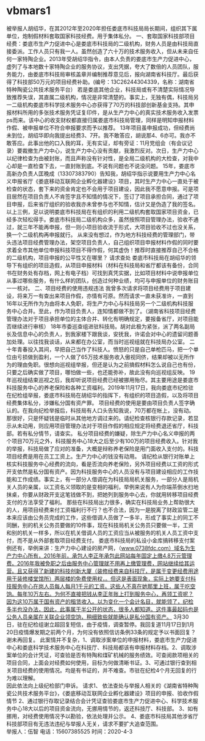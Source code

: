 # vbmars1
被举报人胡绍华，在其2012年至2020年担任娄底市科技局局长期间，组织其下属单位，炮制假材料套取国家科技经费。用于集体私分。
一、套取国家科技部项目经费：娄底市生产力促进中心是娄底市科技局的二级机构，财务人员是由科技局直接委派。工作人员只有我一人。虽然创造了六十万的技术服务收入，但从未来自任何一家特陶企业。2013年受胡绍华指令，由本人负责的娄底市生产力促进中心，虚列了与本地数十家特陶企业的服务协议，支出凭据，夸大了数倍的人员团队，服务能力，由娄底市科技局审核盖章并编制推荐意见后，报向湖南省科技厅。最后获得了科技部50万元的项目经费补助。(编号：13C26244304339，名称：湖南省特种陶瓷公共技术服务平台）
若是娄底其他企业，科技局或有不清楚实际情况导致推荐失误，其直属二级机构，情况是非常清楚的。事实上，无独有偶，科技局另一二级机构娄底市科学技术服务中心亦获得了70万的科技部创新基金支持。其申报材料所用的多张技术服务凭证复印件，是从生产力中心的真实技术服务收入发票ps而来。该中心的收支财权都直接归属娄底市科技局管理，同样是明知申报材料作假、被申报单位不符合申报要求而予以推荐。
13年项目虽申报成功，但经费尚未到位，胡绍华即向我提出经费3、7开。我不敢答应，胡说那4、6亦可。我亦不敢答应。此事出他的口入我的耳，无有实证，却有旁证：11月党组会（有会议记录）要裁撤生产力中心，说生产力中心没有贡献，我激烈反对。次日，生产力中心以纪律检查为由被封账，而且声称没有针对性，是全局二级机构的大检查，对我中心却是一直检查下去，一直封账到底。不说有问题也不说没问题。
15年，娄底市高新办负责人匡晚成（13307383790）告知我，胡绍华指示说要用生产力中心名义申报省厅《娄底移动互联网企业孵化器建设》项目，其时生产力中心一直处于被检查的状态，套下来的资金肯定也不会用于项目建设，因此我不愿意申报。可是项目居然在项目负责人不肯签字且不知情的情况下，签订了项目承担合同，通过了项目申报，后来省厅组织的验收我亦未曾参与也不知情，估计又是伪造了我的签名。
以上三例，足以说明娄底市科技局在有组织的利用二级机构套取国家项目资金，已经多次轻松得手。娄底市科技局二级机构众多，虽然按照项目管理办法，验收不通过，就三年不能再申报，但一则小项目验收流于形式，大项目验收不过也没关系，换一个二级机构再申报就行。
从来没有想过，作为地方科技经费的管理部门，带头违法项目经费管理办法，架空项目负责人，自己组织项目申报材料作假的同时要求着全市其他单位申报科技项目不得作假，何其虚伪！推荐时直接推荐自己不合格的二级机构，项目申报的公平性又在哪里？
请求查处 娄底市科技局在胡绍华的领导下有组织的项目造假，从项目申报材料（材料在科技局和省厅都该有备份，合同书在财务处有存档，网上有电子档）可找到真凭实据，比如项目材料中说申报单位从事过哪些服务，有什么样的团队，创造过何种业绩，均可与申报单位的财务账目一一核对。 
二、项目经费的使用违规违法
   我曾多次请求将项目经费用于项目建设，将来万一有查出来项目作假，亦情有可原。然而请求一直未获准许，一直到16年以无所作为为由将本人免职，将生产力中心与科技局另一个二级机构科技服务中心合并。至此，作为项目负责人，连知情都做不到了。（湖南省科技项目经费管理办法对于项目承担单位的主体合并、转化有明确规定，要报备省厅，对项目能否继续进行审核）
18年市委巡查组进驻科技局。胡对此极为紧张，派了两名副局长及信息中心的负责人，到我家楼下跟我谈，安抚我，许诺会对中心的遗留问题善加处理。以往找我谈话，从来都在办公室，而当时巡视组就在科技局办公室。
二十年青春投入其间，早把自己当作了科技人。愤怒的只是自己单枪匹马，把一个单位由亏损做到盈利，一个人做了65万技术服务收入傲视同侪，结果却被以无所作为的理由免职。很想向巡视组举报，但还是认为之前搞假材料怎么说自己也有份，只要之后确实做了项目，哪怕做一些，也还能弥补，故此没有向巡视组反映。
19年巡视组结束巡视之后，我却听说项目经费已经被挪用殆尽。其主要用途是娄底市科技服务中心的养老保险和各种工资福利。2019年11月17日，我向娄底市纪检驻在纪检组举报，娄底市科技局在胡绍华的指挥下，有组织的项目造假，以及将项目经费集体私分，涉嫌私分国有资产罪。
项目经费的使用是要由项目负责人签字确认的。在我向纪检举报后，科技局有人口头告知我说，70万都在帐上，没有动。那很好，只是怀疑钱是临时从其他地方调过来的。请纪检查核银行存款记录，若显示从未动用，则应用项目管理办法对于项目作假的相应规定将经费退还省厅，科技部。若有私分情节，请查实。
私分项目经费的嫌疑，除生产力中心名义申报的两个项目70万元之外，科技服务中心18大之后至少有100万的项目经费收入。针对我的举报，科技局做了应对的准备，大概是辩称养老保险是用门面收入支付的。科技项目经费是用在员工工资上。生产力中心的钱没有动用。
请纪检从银行对账单上核实科技服务中心经费的流向，看是否流向养老保险，另外项目经费以工资的形式开支依然是私分国有资产。因为科技服务中心的人员没有与项目建设相应的工作技能和工作成绩。事实上，有一部分人借调在为科技局局机关服务，一部分人是局机关人员的亲属，以工资名义领取的是变相的福利，举例来说有人为你端茶倒水扫地抹桌，你要从财政开支这笔钱做不到，把她列到服务中心去，你就用转移项目经费支付的方法享受了福利。 那些在科技局出力很多，确实在科技局业务上帮助很大的人，用项目经费来付工资福利行不行？也不合法，因为一是脱离了财政监管二是本来应该由公务员完成的工作，这些借调人员做了一多半，形成了事实上的同工不同酬，别的机关公务员要做的10件事，现在科技局机关公务员只要做一半，工资和别的机关一样多，所以在机关借调人员的工资应当从被服务的机关人员工资中支付，而不是从外部套取项目经费支付。
娄底市科技局的私设小金库搞转移支付案例还有，举例来讲：生产力中心建设的房产网，（www.0738fdc.com）域名为生产力中心所有，2016年前，承包人李正年承包此网站每年固定上缴4.8万元管理费。2016年我被免职之后由服务中心管理就不用再上缴管理费，网站继续给其运营。且又获得了新建的科技创新大厦（装修经费来自科技厅，是属于变更经费用途用于装修楼堂馆所）两层楼的免费使用权，。但这是表面现象，实际上她要支付科技服务中心在岗人员每人每月1千元的工资。这些人不真在她那里上班，属于吃空饷。每年10万左右。为何不直接把钱从李正年账上打到服务中心，再领工资呢？因为这10万属于国有资产的租赁收入。以为变化一个会计名目，就能领了，纪检多半也没办法，因此，此事属于半公开的状态，很多人都知道。这件事最起码也是公务人员亲属在关联企业领空饷，稍细致些就能确认是私分国有资产。
  3月30日，驻在纪检组谢立超回复短信，由于疫情，调查暂停。我回复道11月17日到1月20日疫情爆发期之前两个月，为何没有依照信访条例33条的规定予以书面回复？谢未再回复。
此案情并不复杂，1、调取涉案单位的申报材料，娄底市生产力促进中心和娄底科学技术服务中心在科技厅、科技局都该有申报材料存档。2、调取涉案单位的会计凭证，可查验是否有特陶和煤矿机械的服务绩效。可查阅款项相关的项目合同，上面会对经费如何使用，目标为何做清晰书证。3、可通过银行查到相关项目经费的使用情况。均是有书证的，并不难查。市驻在纪检4个月无回复的行为难以理解。  
因此依法向上级纪检部门申诉。
请求1、 依法查处与举报人相关的《湖南省特种陶瓷公共技术服务平台》，《娄底移动互联网企业孵化器建设》项目的申报、验收作假情节
2、通过银行存取记录结合会计凭证查验娄底市生产力促进中心、科学技术服务中心18大以后的项目资金流向，无挪用情节的，返还科技厅、科技部。
3、如有挪用，对经费使用情况予以勘验，依法处理并公示。
4、娄底市科技局其他涉省厅科技部项目有无违法违纪与举报人无关，请求不要扩大追查范围。   
举报人：伍智
电话：15607385525
时间：2020-4-3

